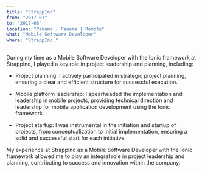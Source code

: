 ```yaml
---
title: "StrappInc"
from: "2017-01"
to: "2017-06"
location: "Panama - Panama | Remote"
what: "Mobile Software Developer"
where: "StrappInc."
---
```


During my time as a Mobile Software Developer with the Ionic framework at StrappInc, I played a key role in project leadership and planning, including:

- Project planning: I actively participated in strategic project planning, ensuring a clear and efficient structure for successful execution.
  
- Mobile platform leadership: I spearheaded the implementation and leadership in mobile projects, providing technical direction and leadership for mobile application development using the Ionic framework.
  
- Project startup: I was instrumental in the initiation and startup of projects, from conceptualization to initial implementation, ensuring a solid and successful start for each initiative.

My experience at StrappInc as a Mobile Software Developer with the Ionic framework allowed me to play an integral role in project leadership and planning, contributing to success and innovation within the company.
